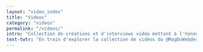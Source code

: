 ```yaml
---
layout: "video_index"
title: "Videos"
category: "videos"
permalink: "/videos/"
intro: "Collection de créations et d'interviews vidéo mettant à l'honneur les designers & les développeurs qui conçoivent nos produits & services préférés."
text-twtr: "En train d'explorer la collection de vidéos du @MagDuWebdesign"
---
```

